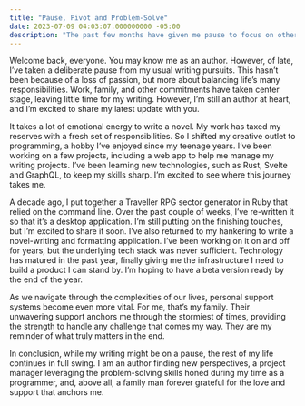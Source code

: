 ```yaml
---
title: "Pause, Pivot and Problem-Solve"
date: 2023-07-09 04:03:07.000000000 -05:00
description: "The past few months have given me pause to focus on other aspects of my life. I've taken a break from writing to focus on my professional career and family. However, I'm still an author at heart, and I'm excited to share my latest update with you."
---
```


Welcome back, everyone. You may know me as an author. However, of late, I’ve taken a deliberate pause from my usual writing pursuits. This hasn’t been because of a loss of passion, but more about balancing life’s many responsibilities. Work, family, and other commitments have taken center stage, leaving little time for my writing. However, I’m still an author at heart, and I’m excited to share my latest update with you.

It takes a lot of emotional energy to write a novel. My work has taxed my reserves with a fresh set of responsibilities. So I shifted my creative outlet to programming, a hobby I’ve enjoyed since my teenage years. I’ve been working on a few projects, including a web app to help me manage my writing projects. I’ve been learning new technologies, such as Rust, Svelte and GraphQL, to keep my skills sharp. I’m excited to see where this journey takes me.

A decade ago, I put together a Traveller RPG sector generator in Ruby that relied on the command line. Over the past couple of weeks, I’ve re-written it so that it’s a desktop application. I’m still putting on the finishing touches, but I’m excited to share it soon. I’ve also returned to my hankering to write a novel-writing and formatting application. I’ve been working on it on and off for years, but the underlying tech stack was never sufficient. Technology has matured in the past year, finally giving me the infrastructure I need to build a product I can stand by. I’m hoping to have a beta version ready by the end of the year.

As we navigate through the complexities of our lives, personal support systems become even more vital. For me, that’s my family. Their unwavering support anchors me through the stormiest of times, providing the strength to handle any challenge that comes my way. They are my reminder of what truly matters in the end.

In conclusion, while my writing might be on a pause, the rest of my life continues in full swing. I am an author finding new perspectives, a project manager leveraging the problem-solving skills honed during my time as a programmer, and, above all, a family man forever grateful for the love and support that anchors me.